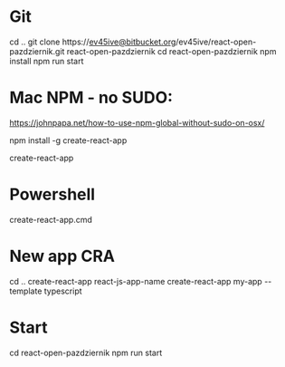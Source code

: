 # Git
cd ..
git clone https://ev45ive@bitbucket.org/ev45ive/react-open-pazdziernik.git react-open-pazdziernik
cd react-open-pazdziernik
npm install 
npm run start

# Mac NPM - no SUDO:
https://johnpapa.net/how-to-use-npm-global-without-sudo-on-osx/

npm install -g create-react-app

create-react-app

# Powershell
create-react-app.cmd

# New app CRA
cd ..
create-react-app react-js-app-name
create-react-app my-app --template typescript

# Start
cd react-open-pazdziernik
npm run start